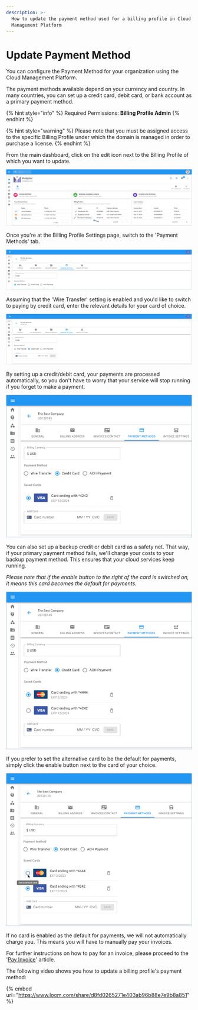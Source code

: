 ```yaml
---
description: >-
  How to update the payment method used for a billing profile in Cloud
  Management Platform
---
```


# Update Payment Method

You can configure the Payment Method for your organization using the Cloud Management Platform.

The payment methods available depend on your currency and country. In many countries, you can set up a credit card, debit card, or bank account as a primary payment method.

{% hint style="info" %}
Required Permissions: **Billing Profile Admin**
{% endhint %}

{% hint style="warning" %}
Please note that you must be assigned access to the specific Billing Profile under which the domain is managed in order to purchase a license.
{% endhint %}

From the main dashboard, click on the edit icon next to the Billing Profile of which you want to update.

![](../.gitbook/assets/update-billing-profile%20%283%29.png)

Once you're at the Billing Profile Settings page, switch to the 'Payment Methods' tab.

![](../.gitbook/assets/payment-method-1.png)

Assuming that the 'Wire Transfer' setting is enabled and you'd like to switch to paying by credit card, enter the relevant details for your card of choice.

![](../.gitbook/assets/payment-method-2.png)

By setting up a credit/debit card, your payments are processed automatically, so you don't have to worry that your service will stop running if you forget to make a payment.

![](../.gitbook/assets/payment-method-2-1-.png)

You can also set up a backup credit or debit card as a safety net. That way, if your primary payment method fails, we'll charge your costs to your backup payment method. This ensures that your cloud services keep running.

_Please note that if the enable button to the right of the card is switched on, it means this card becomes the default for payments._ 

![](../.gitbook/assets/payment-method-4.png)

If you prefer to set the alternative card to be the default for payments, simply click the enable button next to the card of your choice.

![](../.gitbook/assets/payment-method-5.png)

If no card is enabled as the default for payments, we will not automatically charge you. This means you will have to manually pay your invoices. 

For further instructions on how to pay for an invoice, please proceed to the '[Pay Invoice](paying-invoices-with-credit-card-or-ach.md)' article.

The following video shows you how to update a billing profile's payment method:

{% embed url="https://www.loom.com/share/d8fd0265271e403ab96b88e7e9b8a851" %}

